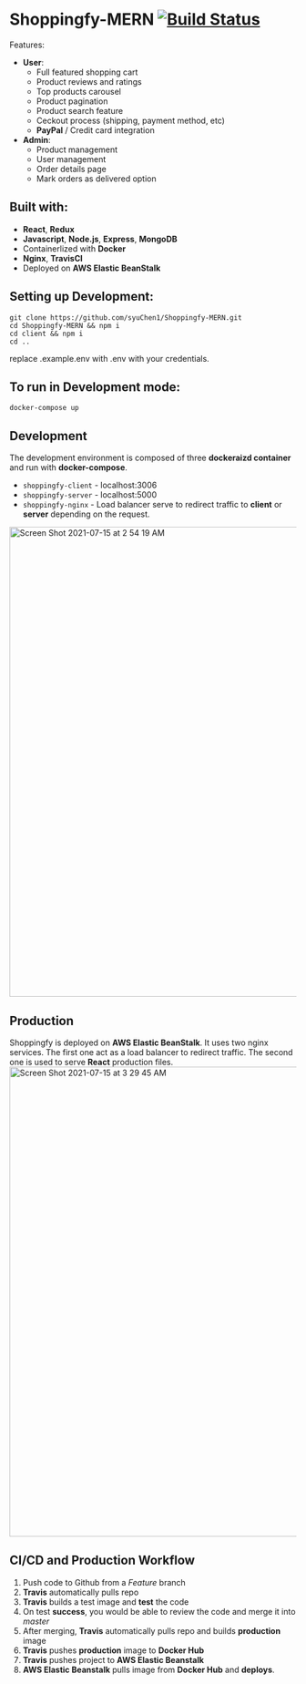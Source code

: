 # Shoppingfy-MERN       [![Build Status](https://travis-ci.com/syuChen1/Shoppingfy-MERN.svg?branch=master)](https://travis-ci.com/syuChen1/Shoppingfy-MERN)
Features:
- **User**: 
  - Full featured shopping cart
  - Product reviews and ratings 
  - Top products carousel
  - Product pagination
  - Product search feature
  - Ceckout process (shipping, payment method, etc)
  - **PayPal** / Credit card integration
- **Admin**: 
  - Product management
  - User management
  - Order details page
  - Mark orders as delivered option

## Built with: 
- **React**, **Redux**
- **Javascript**, **Node.js**, **Express**, **MongoDB**
- Containerlized with **Docker** 
- **Nginx**, **TravisCI**
- Deployed on **AWS Elastic BeanStalk**

## Setting up Development:
```
git clone https://github.com/syuChen1/Shoppingfy-MERN.git
cd Shoppingfy-MERN && npm i
cd client && npm i
cd ..
```
replace .example.env with .env with your credentials. 

## To run in Development mode:
```
docker-compose up
```

## Development
The development environment is composed of three **dockeraizd container** and run with **docker-compose**. 
* `shoppingfy-client` - localhost:3006
* `shoppingfy-server` - localhost:5000
* `shoppingfy-nginx`  - Load balancer serve to redirect traffic to **client** or **server** depending on the request.
<img width="825" alt="Screen Shot 2021-07-15 at 2 54 19 AM" src="https://user-images.githubusercontent.com/44207825/125742883-86b8bba6-5c40-474f-a573-52478714d182.png">

## Production
Shoppingfy is deployed on **AWS Elastic BeanStalk**. It uses two nginx services. The first one act as a load balancer to redirect traffic. The second one is used to serve **React** production files.
<img width="825" alt="Screen Shot 2021-07-15 at 3 29 45 AM" src="https://user-images.githubusercontent.com/44207825/125747428-df5a6bce-e8a1-4c78-9843-b7bc915e0e18.png">

## CI/CD and Production Workflow
1. Push code to Github from a _Feature_ branch
2. **Travis** automatically pulls repo
3. **Travis** builds a test image and **test** the code
4. On test **success**, you would be able to review the code and merge it into _master_
5. After merging, **Travis** automatically pulls repo and builds **production** image
6. **Travis** pushes **production** image to **Docker Hub**
7. **Travis** pushes project to **AWS Elastic Beanstalk**
8. **AWS Elastic Beanstalk** pulls image from **Docker Hub** and **deploys**. 
